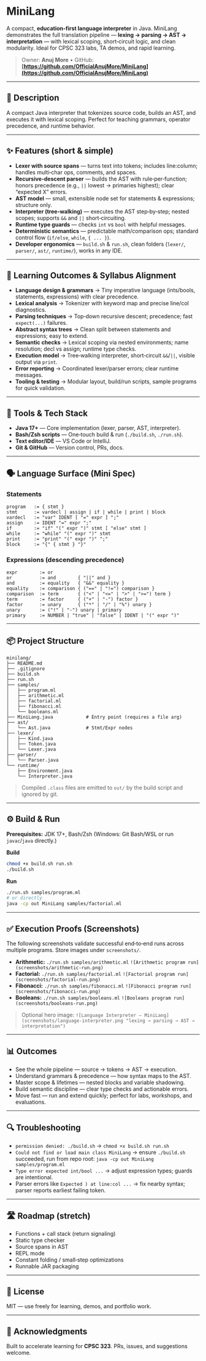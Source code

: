 # MiniLang

A compact, **education-first language interpreter** in Java. MiniLang demonstrates the full translation pipeline — **lexing → parsing → AST → interpretation** — with lexical scoping, short‑circuit logic, and clean modularity. Ideal for CPSC 323 labs, TA demos, and rapid learning.

> Owner: **Anuj More**  •  GitHub: **[https://github.com/OfficialAnujMore/MiniLang](https://github.com/OfficialAnujMore/MiniLang)**

---

## 🔎 Description

A compact Java interpreter that tokenizes source code, builds an AST, and executes it with lexical scoping. Perfect for teaching grammars, operator precedence, and runtime behavior.

---

## ✨ Features (short & simple)

* **Lexer with source spans** — turns text into tokens; includes line\:column; handles multi‑char ops, comments, and spaces.
* **Recursive‑descent parser** — builds the AST with rule‑per‑function; honors precedence (e.g., `||` lowest → primaries highest); clear “expected X” errors.
* **AST model** — small, extensible node set for statements & expressions; structure only.
* **Interpreter (tree‑walking)** — executes the AST step‑by‑step; nested scopes; supports `&&` and `||` short‑circuiting.
* **Runtime type guards** — checks `int` vs `bool` with helpful messages.
* **Deterministic semantics** — predictable math/comparison ops; standard control flow (`if/else`, `while`, `{ ... }`).
* **Developer ergonomics** — `build.sh` & `run.sh`, clean folders (`lexer/`, `parser/`, `ast/`, `runtime/`), works in any IDE.

---

## 🧠 Learning Outcomes & Syllabus Alignment

* **Language design & grammars** → Tiny imperative language (ints/bools, statements, expressions) with clear precedence.
* **Lexical analysis** → Tokenizer with keyword map and precise line/col diagnostics.
* **Parsing techniques** → Top‑down recursive descent; precedence; fast `expect(...)` failures.
* **Abstract syntax trees** → Clean split between statements and expressions; easy to extend.
* **Semantic checks** → Lexical scoping via nested environments; name resolution; decl vs assign; runtime type checks.
* **Execution model** → Tree‑walking interpreter, short‑circuit `&&`/`||`, visible output via `print`.
* **Error reporting** → Coordinated lexer/parser errors; clear runtime messages.
* **Tooling & testing** → Modular layout, build/run scripts, sample programs for quick validation.

---

## 🧰 Tools & Tech Stack

* **Java 17+** — Core implementation (lexer, parser, AST, interpreter).
* **Bash/Zsh scripts** — One‑touch build & run (`./build.sh`, `./run.sh`).
* **Text editor/IDE** — VS Code or IntelliJ.
* **Git & GitHub** — Version control, PRs, docs.

---

## 🗣️ Language Surface (Mini Spec)

### Statements

```
program   := { stmt }
stmt      := vardecl | assign | if | while | print | block
vardecl   := "var" IDENT [ "=" expr ] ";"
assign    := IDENT "=" expr ";"
if        := "if" "(" expr ")" stmt [ "else" stmt ]
while     := "while" "(" expr ")" stmt
print     := "print" "(" expr ")" ";"
block     := "{" { stmt } "}"
```

### Expressions (descending precedence)

```
expr        := or
or          := and        { "||" and }
and         := equality   { "&&" equality }
equality    := comparison { ("==" | "!=") comparison }
comparison  := term       { ("<" | "<=" | ">" | ">=") term }
term        := factor     { ("+" | "-") factor }
factor      := unary      { ("*" | "/" | "%") unary }
unary       := ("!" | "-") unary | primary
primary     := NUMBER | "true" | "false" | IDENT | "(" expr ")"
```

---

## 📦 Project Structure

```
minilang/
├── README.md
├── .gitignore
├── build.sh
├── run.sh
├── samples/
│   ├── program.ml
│   ├── arithmetic.ml
│   ├── factorial.ml
│   ├── fibonacci.ml
│   └── booleans.ml
├── MiniLang.java            # Entry point (requires a file arg)
├── ast/
│   └── Ast.java             # Stmt/Expr nodes
├── lexer/
│   ├── Kind.java
│   ├── Token.java
│   └── Lexer.java
├── parser/
│   └── Parser.java
└── runtime/
    ├── Environment.java
    └── Interpreter.java
```

> Compiled `.class` files are emitted to `out/` by the build script and ignored by git.

---

## ⚙️ Build & Run

**Prerequisites:** JDK 17+, Bash/Zsh (Windows: Git Bash/WSL or run `javac`/`java` directly.)

**Build**

```bash
chmod +x build.sh run.sh
./build.sh
```

**Run**

```bash
./run.sh samples/program.ml
# or directly
java -cp out MiniLang samples/factorial.ml
```

---

## ✅ Execution Proofs (Screenshots)

The following screenshots validate successful end‑to‑end runs across multiple programs. Store images under `screenshots/`.

* **Arithmetic:** `./run.sh samples/arithmetic.ml`
  `![Arithmetic program run](screenshots/arithmetic-run.png)`
* **Factorial:** `./run.sh samples/factorial.ml`
  `![Factorial program run](screenshots/factorial-run.png)`
* **Fibonacci:** `./run.sh samples/fibonacci.ml`
  `![Fibonacci program run](screenshots/fibonacci-run.png)`
* **Booleans:** `./run.sh samples/booleans.ml`
  `![Booleans program run](screenshots/booleans-run.png)`

> Optional hero image:
> `![Language Interpreter — MiniLang](screenshots/language-interpreter.png "lexing → parsing → AST → interpretation")`

---

## 📊 Outcomes

* See the whole pipeline — source → tokens → AST → execution.
* Understand grammars & precedence — how syntax maps to the AST.
* Master scope & lifetimes — nested blocks and variable shadowing.
* Build semantic discipline — clear type checks and actionable errors.
* Move fast — run and extend quickly; perfect for labs, workshops, and evaluations.

---

## 🔍 Troubleshooting

* `permission denied: ./build.sh` → `chmod +x build.sh run.sh`
* `Could not find or load main class MiniLang` → ensure `./build.sh` succeeded, run from repo root: `java -cp out MiniLang samples/program.ml`
* `Type error expected int/bool ...` → adjust expression types; guards are intentional.
* Parser errors like `Expected ) at line:col ...` → fix nearby syntax; parser reports earliest failing token.

---

## 🛣️ Roadmap (stretch)

* Functions + call stack (return signaling)
* Static type checker
* Source spans in AST
* REPL mode
* Constant folding / small‑step optimizations
* Runnable JAR packaging

---

## 📄 License

MIT — use freely for learning, demos, and portfolio work.

---

## 🙌 Acknowledgments

Built to accelerate learning for **CPSC 323**. PRs, issues, and suggestions welcome.
